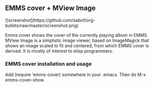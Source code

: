<h2>EMMS cover + MView Image</h2>
![screenshot](https://github.com/sabof/org-bullets/raw/master/screenshot.png)

Emms cover shows the cover of the currently playing album in EMMS. <br/>
MView Image is a simplistic image viewer, based on ImageMagick that shows an image scaled to fit and centered, from which EMMS cover is derived. It is mostly of interest to elisp programmers.

<h3>EMMS cover installation and usage</h3>
Add (require 'emms-cover) somewhere in your .emacs. Then do M-x emms-cover-show.